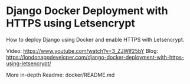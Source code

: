 # Django Docker Deployment with HTTPS using Letsencrypt

How to deploy Django using Docker and enable HTTPS with Letsencrypt.

Video: https://www.youtube.com/watch?v=3_ZJWlf25bY
Blog: https://londonappdeveloper.com/django-docker-deployment-with-https-using-letsencrypt/

More in-depth Readme: docker/README.md
